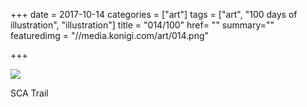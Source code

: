 +++
date = 2017-10-14
categories = ["art"]
tags = ["art", "100 days of illustration", "illustration"]
title = "014/100"
href= ""
summary=""
featuredimg = "//media.konigi.com/art/014.png"

+++

<img src="//media.konigi.com/art/014.png" />

SCA Trail
